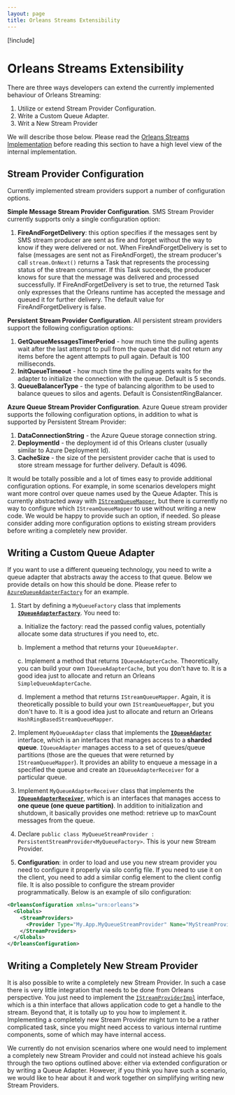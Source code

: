 ```yaml
---
layout: page
title: Orleans Streams Extensibility
---
```


[!include[](../../warning-banner.zh.md)]

# Orleans Streams Extensibility

There are three ways developers can extend the currently implemented behaviour of Orleans Streaming:

1. Utilize or extend Stream Provider Configuration.
2. Write a Custom Queue Adapter.
3. Writ a New Stream Provider

We will describe those below. Please read the [Orleans Streams Implementation](Streams-Implementation.md) before reading this section to have a high level view of the internal implementation.

## Stream Provider Configuration

Currently implemented stream providers support a number of configuration options.

**Simple Message Stream Provider Configuration**. SMS Stream Provider currently supports only a single configuration option:

1. **FireAndForgetDelivery**: this option specifies if the messages sent by SMS stream producer are sent as fire and forget without the way to know if they were delivered or not. When FireAndForgetDelivery is set to false (messages are sent not as FireAndForget), the stream producer's call `stream.OnNext()` returns a Task that represents the processing status of the stream consumer. If this Task succeeds, the producer knows for sure that the message was delivered and processed successfully. If FireAndForgetDelivery is set to true, the returned Task only expresses that the Orleans runtime has accepted the message and queued it for further delivery. The default value for FireAndForgetDelivery is false.

**Persistent Stream Provider Configuration**. All persistent stream providers support the following configuration options:

1. **GetQueueMessagesTimerPeriod** - how much time the pulling agents wait after the last attempt to pull from the queue that did not return any items before the agent attempts to pull again. Default is 100 milliseconds.
2. **InitQueueTimeout** - how much time the pulling agents waits for the adapter to initialize the connection with the queue. Default is 5 seconds.
3. **QueueBalancerType** - the type of balancing algorithm to be used to balance queues to silos and agents. Default is ConsistentRingBalancer.

**Azure Queue Stream Provider Configuration**. Azure Queue stream provider supports the following configuration options, in addition to what is supported by Persistent Stream Provider:

1. **DataConnectionString** - the Azure Queue storage connection string.
2. **DeploymentId** - the deployment id of this Orleans cluster (usually similar to Azure Deployment Id).
3. **CacheSize** - the size of the persistent provider cache that is used to store stream message for further delivery. Default is 4096.

It would be totally possible and a lot of times easy to provide additional configuration options. For example, in some scenarios developers might want more control over  queue names used by the Queue Adapter. This is currently abstracted away with [`IStreamQueueMapper`](https://github.com/dotnet/orleans/blob/master/src/Orleans/Streams/QueueAdapters/IStreamQueueMapper.cs), but there is currently no way to configure which `IStreamQueueMapper` to use without writing a new code. We would be happy to provide such an option, if needed. So please consider adding more configuration options to existing stream providers before writing a completely new  provider.


## Writing a Custom Queue Adapter

If you want to use a different queueing technology, you need to write a queue adapter that abstracts away the access to that queue. Below we provide details on how this should be done. Please refer to [`AzureQueueAdapterFactory`](https://github.com/dotnet/orleans/blob/master/src/OrleansProviders/Streams/AzureQueue/AzureQueueAdapterFactory.cs) for an example.

1. Start by defining a `MyQueueFactory` class that implements [**`IQueueAdapterFactory`**](https://github.com/dotnet/orleans/blob/master/src/Orleans/Streams/QueueAdapters/IQueueAdapterFactory.cs). You need to:

     a. Initialize the factory: read the passed config values, potentially allocate some data structures if you need to, etc.

     b. Implement a method that returns your `IQueueAdapter`.

     c. Implement a method that returns `IQueueAdapterCache`. Theoretically, you can build your own `IQueueAdapterCache`, but you don't have to. It is a good idea just to allocate and return an Orleans `SimpleQueueAdapterCache`.

     d. Implement a method that returns `IStreamQueueMapper`. Again, it is theoretically possible to build your own `IStreamQueueMapper`, but you don't have to. It is a good idea just to allocate and return an Orleans `HashRingBasedStreamQueueMapper`.

2. Implement `MyQueueAdapter` class that implements the [**`IQueueAdapter`**](https://github.com/dotnet/orleans/blob/master/src/Orleans/Streams/QueueAdapters/IQueueAdapter.cs) interface, which is an interfaces that manages access to a **sharded queue**. `IQueueAdapter` manages access to a set of queues/queue partitions (those are the queues that were returned by `IStreamQueueMapper`). It provides an ability to enqueue a message in a specified the queue and create an `IQueueAdapterReceiver` for a particular queue.

3. Implement `MyQueueAdapterReceiver` class that implements the [**`IQueueAdapterReceiver`**](https://github.com/dotnet/orleans/blob/master/src/Orleans/Streams/QueueAdapters/IQueueAdapterReceiver.cs), which is an interfaces that manages access to **one queue (one queue partition)**. In addition to initialization and shutdown, it basically provides one method: retrieve up to maxCount messages from the queue.

4. Declare `public class MyQueueStreamProvider : PersistentStreamProvider<MyQueueFactory>`. This is your new Stream Provider.

5. **Configuration**: in order to load and use you new stream provider you need to configure it properly via silo config file. If you need to use it on the client, you need to add a similar config element to the client config file. It is also possible to configure the stream provider programmatically. Below is an example of silo configuration:

``` xml
<OrleansConfiguration xmlns="urn:orleans">
  <Globals>
    <StreamProviders>
      <Provider Type="My.App.MyQueueStreamProvider" Name="MyStreamProvider" GetQueueMessagesTimerPeriod="100ms" AdditionalProperty="MyProperty"/>
    </StreamProviders>
  </Globals>
</OrleansConfiguration>
```

## Writing a Completely New Stream Provider

It is also possible to write a completely new Stream Provider. In such a case there is very little integration that needs to be done from Orleans perspective. You just need to implement the [`IStreamProviderImpl`](https://github.com/dotnet/orleans/blob/master/src/Orleans/Streams/Providers/IStreamProviderImpl.cs) interface, which is a thin interface that allows application code to get a handle to the stream. Beyond that, it is totally up to you how to implement it. Implementing a completely new Stream Provider might turn to be a rather complicated task, since you might need access to various internal runtime components, some of which may have internal access.

We currently do not envision scenarios where one would need to implement a completely new Stream Provider and could not instead achieve his goals through the two options outlined above: either via extended configuration or by writing a Queue Adapter. However, if you think you have such a scenario, we would like to hear about it and work together on simplifying writing new Stream Providers.
